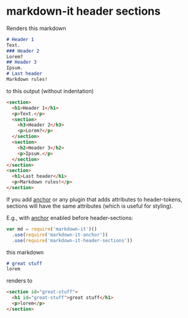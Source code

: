 # markdown-it header sections

Renders this markdown
```md
# Header 1
Text.
### Header 2
Lorem?
## Header 3
Ipsum.
# Last header
Markdown rules!
```

to this output (without indentation)
```html
<section>
  <h1>Header 1</h1>
  <p>Text.</p>
  <section>
    <h3>Header 2</h3>
    <p>Lorem?</p>
  </section>
  <section>
    <h2>Header 3</h2>
    <p>Ipsum.</p>
  </section>
</section>
<section>
  <h1>Last header</h1>
  <p>Markdown rules!</p>
</section>
```

If you add [anchor] or any plugin that adds attributes to header-tokens, sections will have the same attributes (which is useful for styling).

E.g., with [anchor] enabled before header-sections:

```js
var md = require('markdown-it')()
  .use(require('markdown-it-anchor'))
  .use(require('markdown-it-header-sections'))
```

this markdown
```md
# great stuff
lorem
```

renders to
```md
<section id="great-stuff">
  <h1 id="great-stuff">great stuff</h1>
  <p>lorem</p>
</section>
```

[anchor]: https://github.com/valeriangalliat/markdown-it-anchor
